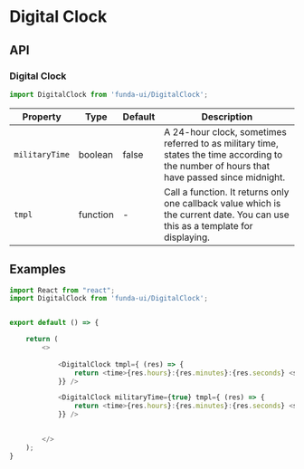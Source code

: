# Digital Clock


## API

### Digital Clock
```js
import DigitalClock from 'funda-ui/DigitalClock';
```
| Property | Type | Default | Description |
| --- | --- | --- | --- |
| `militaryTime` | boolean  | false | A 24-hour clock, sometimes referred to as military time, states the time according to the number of hours that have passed since midnight. |
| `tmpl` | function  | - | Call a function. It returns only one callback value which is the current date. You can use this as a template for displaying. |


## Examples

```js
import React from "react";
import DigitalClock from 'funda-ui/DigitalClock';


export default () => {

    return (
        <>
            
            <DigitalClock tmpl={ (res) => {
                return <time>{res.hours}:{res.minutes}:{res.seconds} <span className="text-uppercase">{res.amPm}</span></time>
            }} />

            <DigitalClock militaryTime={true} tmpl={ (res) => {
                return <time>{res.hours}:{res.minutes}:{res.seconds} <span className="text-uppercase">{res.amPm}</span></time>
            }} />

                  
        </>
    );
}
```
